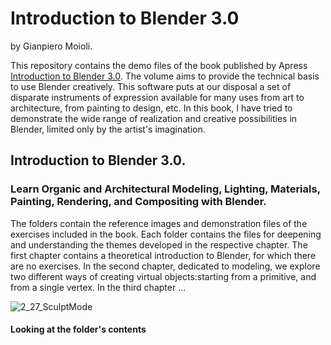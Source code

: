 # Introduction to Blender 3.0
by Gianpiero Moioli.

This repository contains the demo files of the book published by Apress [Introduction to Blender 3.0](https://).
The volume aims to provide the technical basis to use Blender creatively.
This software puts at our disposal a set of disparate instruments of expression available for many uses from art to architecture, from painting to design, etc.
In this book, I have tried to demonstrate the wide range of realization and creative possibilities in Blender, limited only by the artist's imagination.

## Introduction to Blender 3.0.
### Learn Organic and Architectural Modeling, Lighting, Materials, Painting, Rendering, and Compositing with Blender.

The folders contain the reference images and demonstration files of the exercises included in the book.
Each folder contains the files for deepening and understanding the themes developed in the respective chapter.
The first chapter contains a theoretical introduction to Blender, for which there are no exercises.
In the second chapter, dedicated to modeling, we explore two different ways of creating virtual objects:starting from a primitive, and from a single vertex.
In the third chapter …

![2_27_SculptMode](https://user-images.githubusercontent.com/95879583/147708349-262be258-0a1e-403c-91ae-9575af2d5b2e.jpg#gh-dark-mode-only)


#### Looking at the folder's contents
